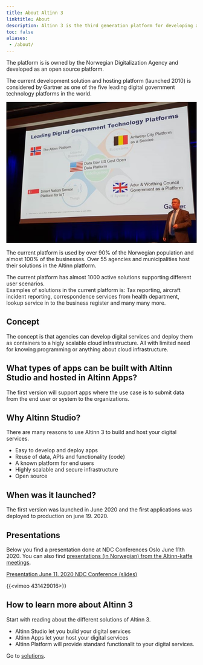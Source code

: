 ```yaml
---
title: About Altinn 3
linktitle: About
description: Altinn 3 is the third generation platform for developing and hosting digital services. 
toc: false
aliases:
 - /about/
---
```


The platform is is owned by the Norwegian Digitalization Agency and developed as an open source platform.

The current development solution and hosting platform (launched 2010) is considered by Gartner
as one of the five leading digital government technology platforms in the world.

![Gartner](gartner.png "Gartner")

The current platform is used by over 90% of the Norwegian population and almost 100% 
of the businesses. Over 55 agencies and municipalities host their solutions in the Altinn platform.

The current platform has almost 1000 active solutions supporting different user scenarios.  
Examples of solutions in the current platform is: Tax reporting, aircraft incident reporting, correspondence services from health department, lookup service in to the business register and many many more.

## Concept

The concept is that agencies can develop digital services and deploy them as containers to a higly scalable cloud infrastructure.
All with limited need for knowing programming or anything about cloud infrastructure.

## What types of apps can be built with Altinn Studio and hosted in Altinn Apps?

The first version will support apps where the use case is to submit data from the end 
user or system to the organizations.

## Why Altinn Studio?

There are many reasons to use Altinn 3 to build and host your digital services.

- Easy to develop and deploy apps
- Reuse of data, APIs and functionality (code)
- A known platform for end users
- Highly scalable and secure infrastructure
- Open source

## When was it launched?

The first version was launched in June 2020 and the first applications was deployed to production on june 19. 2020.


## Presentations

Below you find a presentation done at NDC Conferences Oslo June 11th 2020. You can also find [presentations (in Norwegian) from the Altinn-kaffe meetings](/altinnkaffe).

[Presentation June 11. 2020 NDC Conference (slides)](https://github.com/Altinn/altinn-studio-docs/raw/master/content/teknologi/altinnstudio/files/altinn_3_ndc_2020_06_11.pptx)

{{<vimeo 431429016>}}


## How to learn more about Altinn 3

Start with reading about the different solutions of Altinn 3.  

- Altinn Studio let you build your digital services
- Altinn Apps let your host your digital services
- Altinn Platform will provide standard functionalit to your digital services.

Go to [solutions](../solutions).